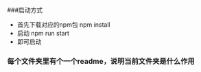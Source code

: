 ###启动方式
- 首先下载对应的npm包    npm install
- 启动      npm run start
- 即可启动


### 每个文件夹里有个一个readme，说明当前文件夹是什么作用
